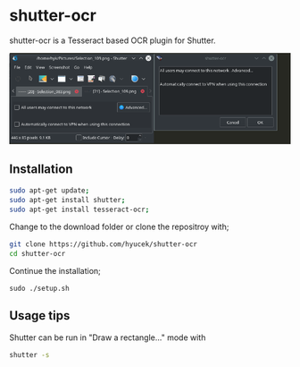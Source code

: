 # shutter-ocr
shutter-ocr is a Tesseract based OCR plugin for Shutter. 

![Alt text](img/sc01.png "Screenshot")

## Installation
```bash
sudo apt-get update;
sudo apt-get install shutter;
sudo apt-get install tesseract-ocr;

```

Change to the download folder or clone the repositroy with;
```bash
git clone https://github.com/hyucek/shutter-ocr
cd shutter-ocr
```

Continue the installation;
```
sudo ./setup.sh 
```

## Usage tips
Shutter can be run in "Draw a rectangle..." mode with 
```bash
shutter -s
```
